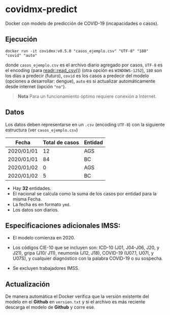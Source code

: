 # covidmx-predict

Docker con modelo de predicción de COVID-19 (incapacidades o casos). 

## Ejecución

```{bash}
docker run -it covidmx:v0.5.0 "casos_ejemplo.csv" "UTF-8" "180" "covid" "auto"
```

donde `casos_ejemplo.csv` es el archivo diario agregado por casos, `UTF-8` es el encoding (para [readr::read_csv()]()) (otra opción es `WINDOWS-1252`), `180` son los días a predecir (futuro), `covid` es los casos a predecir del modelo (opciones a desarrollar: dengue), `auto` es si actualizar automáticamente desde internet (opción `"no"`). 

> **Nota** Para un funcionamiento óptimo requiere conexión a Internet.

## Datos

Los datos deben representarse en un `.csv` (encoding `UTF-8`) con la siguiente estructura (ver `casos_ejemplo.csv`)

|    Fecha   |  Total de casos | Entidad |
|------------|-----------------|---------|
| 2020/01/01 |        12       |  AGS    |
| 2020/01/01 |        84       |  BC     |
| 2020/01/02 |        0        |  AGS    |
| 2020/01/02 |        5        |  BC     |

+ Hay **32** entidades.
+ El nacional se calcula como la suma de los casos por entidad para la misma Fecha. 
+ La fecha es en formato `ymd`. 
+ Los datos son diarios. 

## Especificaciones adicionales IMSS:

+ El modelo comienza en 2020. 

+ Los códigos CIE-10 que se incluyen son:  ICD-10 (J01, J04-J06, J20, y J21), gripa (J10/ J11), neumonía (J12, J18), COVID-19 (U07.1, U07I, y U07S), y cualquier diagnóstico con la palabra COVID-19 o su sospecha. 

+ Se excluyen trabajadores IMSS. 

## Actualización

De manera automática el Docker verifica que la versión existente del modelo en el **Github** en `version.txt` y si el archivo es más reciente descarga el modelo de **Github** y corre ese. 

